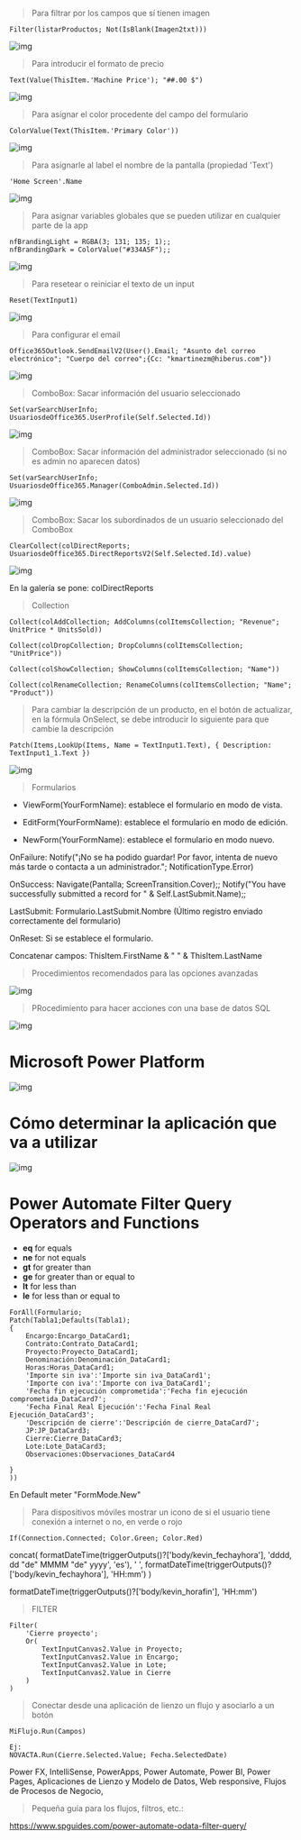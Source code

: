 > Para filtrar por los campos que sí tienen imagen

```pfx
Filter(listarProductos; Not(IsBlank(Imagen2txt)))
```

![img](./img/Filter01.png)

> Para introducir el formato de precio

```pfx
Text(Value(ThisItem.'Machine Price'); "##.00 $")
```

![img](./img/FomatoPrecio01.png)

> Para asignar el color procedente del campo del formulario

```pfx
ColorValue(Text(ThisItem.'Primary Color'))
```

![img](./img/Color01.png)

> Para asignarle al label el nombre de la pantalla (propiedad 'Text')

```pfx
'Home Screen'.Name
```

![img](./img/CambioNombre01.png)

> Para asignar variables globales que se pueden utilizar en cualquier parte de la app

```pfx
nfBrandingLight = RGBA(3; 131; 135; 1);;
nfBrandingDark = ColorValue("#334A5F");;
```

![img](./img/variableGlobal01.png)

> Para resetear o reiniciar el texto de un input

```pfx
Reset(TextInput1)
```

![img](./img/Reset01.png)

> Para configurar el email

```pfx
Office365Outlook.SendEmailV2(User().Email; "Asunto del correo electrónico"; "Cuerpo del correo";{Cc: "kmartinezm@hiberus.com"})
```

![img](./img/Email01.png)

> ComboBox: Sacar información del usuario seleccionado

```pfx
Set(varSearchUserInfo; UsuariosdeOffice365.UserProfile(Self.Selected.Id))
```

![img](./img/ComboBox01.png)

> ComboBox: Sacar información del administrador seleccionado (si no es admin no aparecen datos)

```pfx
Set(varSearchUserInfo; UsuariosdeOffice365.Manager(ComboAdmin.Selected.Id))
```

![img](./img/ComboBox02.png)

> ComboBox: Sacar los subordinados de un usuario seleccionado del ComboBox

```pfx
ClearCollect(colDirectReports; UsuariosdeOffice365.DirectReportsV2(Self.Selected.Id).value)
```

![img](./img/ComboBox03.png)

En la galería se pone: colDirectReports

> Collection

```pfx
Collect(colAddCollection; AddColumns(colItemsCollection; "Revenue"; UnitPrice * UnitsSold))
```


```pfx
Collect(colDropCollection; DropColumns(colItemsCollection; "UnitPrice"))
```


```pfx
Collect(colShowCollection; ShowColumns(colItemsCollection; "Name"))
```


```pfx
Collect(colRenameCollection; RenameColumns(colItemsCollection; "Name"; "Product"))
```

> Para cambiar la descripción de un producto, en el botón de actualizar, en la fórmula OnSelect, se debe introducir lo siguiente para que cambie la descripción

```pfx
Patch(Items,LookUp(Items, Name = TextInput1.Text), { Description: TextInput1_1.Text })
```

![img](./img/Collection01.png)


> Formularios

- ViewForm(YourFormName): establece el formulario en modo de vista.

- EditForm(YourFormName): establece el formulario en modo de edición.

- NewForm(YourFormName): establece el formulario en modo nuevo.


OnFailure: Notify("¡No se ha podido guardar! Por favor, intenta de nuevo más tarde o contacta a un administrador."; NotificationType.Error)

OnSuccess: Navigate(Pantalla; ScreenTransition.Cover);; Notify("You have successfully submitted a record for " & Self.LastSubmit.Name);;

LastSubmit: Formulario.LastSubmit.Nombre                (Último registro enviado correctamente del formulario)

OnReset: Si se establece el formulario.

Concatenar campos: ThisItem.FirstName & " " & ThisItem.LastName


> Procedimientos recomendados para las opciones avanzadas

![img](./img/OpcionesAvanzadas01.png)

> PRocedimiento para hacer acciones con una base de datos SQL

![img](./img/ConexionSQL01.png)



# Microsoft Power Platform
![img](./img/EsquemaMicrosoft01.png)

# Cómo determinar la aplicación que va a utilizar

![img](./img/usos01.png)


# Power Automate Filter Query Operators and Functions

* **eq** for equals
* **ne** for not equals
* **gt** for greater than
* **ge** for greater than or equal to
* **lt** for less than
* **le** for less than or equal to


```pfx
ForAll(Formulario;
Patch(Tabla1;Defaults(Tabla1);
{
    Encargo:Encargo_DataCard1;
    Contrato:Contrato_DataCard1;
    Proyecto:Proyecto_DataCard1;
    Denominación:Denominación_DataCard1;
    Horas:Horas_DataCard1;
    'Importe sin iva':'Importe sin iva_DataCard1';
    'Importe con iva':'Importe con iva_DataCard1';
    'Fecha fin ejecución comprometida':'Fecha fin ejecución comprometida_DataCard7';
    'Fecha Final Real Ejecución':'Fecha Final Real Ejecución_DataCard3';
    'Descripción de cierre':'Descripción de cierre_DataCard7';
    JP:JP_DataCard3;
    Cierre:Cierre_DataCard3;
    Lote:Lote_DataCard3;
    Observaciones:Observaciones_DataCard4
    
}
))
```

En Default meter "FormMode.New"

> Para dispositivos móviles mostrar un icono de si el usuario tiene conexión a internet o no, en verde o rojo
```pfx
If(Connection.Connected; Color.Green; Color.Red)
```

concat(
    formatDateTime(triggerOutputs()?['body/kevin_fechayhora'], 'dddd, dd "de" MMMM "de" yyyy', 'es'), ' ',
    formatDateTime(triggerOutputs()?['body/kevin_fechayhora'], 'HH:mm')
)

formatDateTime(triggerOutputs()?['body/kevin_horafin'], 'HH:mm')



> FILTER

```pfx
Filter(
    'Cierre proyecto';
    Or(
        TextInputCanvas2.Value in Proyecto;
        TextInputCanvas2.Value in Encargo;
        TextInputCanvas2.Value in Lote;
        TextInputCanvas2.Value in Cierre
    )
)
```

> Conectar desde una aplicación de lienzo un flujo y asociarlo a un botón

```pfx
MiFlujo.Run(Campos)

Ej:
NOVACTA.Run(Cierre.Selected.Value; Fecha.SelectedDate)
```


Power FX, IntelliSense, PowerApps, Power Automate, Power BI, Power Pages, Aplicaciones de Lienzo y Modelo de Datos, Web responsive, Flujos de Procesos de Negocio, 


> Pequeña guía para los flujos, filtros, etc.:

https://www.spguides.com/power-automate-odata-filter-query/


